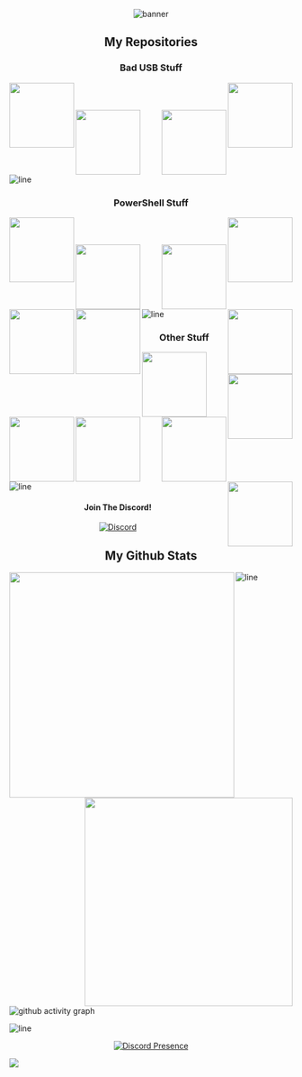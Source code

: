 <div align=center>

![banner](https://github.com/beigeworm/beigeworm/assets/93350544/7a5e3155-9947-41fb-ad66-2b3355ca0368)


<h2 align="center"> My Repositories </h2>
  
</div>

<div width="100%" align="center">
  
  <h3 align="center"> Bad USB Stuff </h3>
  
  <a align="left" href="https://github.com/beigeworm/BadUSB-Files-For-FlipperZero" title="BadUSB-Files-For-FlipperZero"><img align="left" height="115" src="https://github-readme-stats.anuraghazra1.vercel.app/api/pin/?username=beigeworm&repo=BadUSB-Files-For-FlipperZero&theme=highcontrast"></a>

  <a align="right" href="https://github.com/beigeworm/PwnPi-OLED-Build-Guide" title="PwnPi-OLED-Build-Guide"><img align="right" height="115" src="https://github-readme-stats.anuraghazra1.vercel.app/api/pin/?username=beigeworm&repo=PwnPi-OLED-Build-Guide&theme=highcontrast"></a>
  
<br><br>

  <a align="left" href="https://github.com/beigeworm/PwnPi-Scripts" title="PwnPi-Scripts"><img align="left" height="115" src="https://github-readme-stats.anuraghazra1.vercel.app/api/pin/?username=beigeworm&repo=PwnPi-Scripts&theme=highcontrast"></a>
  
  <a align="right" href="https://github.com/beigeworm/DigiSpark-BadUSB-Setup-Guide" title="DigiSpark-BadUSB-Setup-Guide"><img align="right" height="115" src="https://github-readme-stats.anuraghazra1.vercel.app/api/pin/?username=beigeworm&repo=DigiSpark-BadUSB-Setup-Guide&theme=highcontrast"></a>
</div>
<div>
  
![line](https://github.com/beigeworm/beigeworm/assets/93350544/b88e1150-9cff-411f-877d-84bad395619f)
</div>

<div width="100%" align="center">
<h3 align="center"> PowerShell Stuff </h3>

  <a align="left" href="https://github.com/beigeworm/Powershell-Tools-and-Toys" title="Powershell-Tools-and-Toys"><img align="left" height="115" src="https://github-readme-stats.anuraghazra1.vercel.app/api/pin/?username=beigeworm&repo=Powershell-Tools-and-Toys&theme=highcontrast"></a>

  <a align="right" href="https://github.com/beigeworm/PoshCord-C2" title="PoshCord-C2"><img align="right" height="115" src="https://github-readme-stats.anuraghazra1.vercel.app/api/pin/?username=beigeworm&repo=PoshCord-C2&theme=highcontrast"></a>
  
<br><br>

  <a align="left" href="https://github.com/beigeworm/PoshCryptor" title="PoshCryptor"><img align="left" height="115" src="https://github-readme-stats.anuraghazra1.vercel.app/api/pin/?username=beigeworm&repo=PoshCryptor&theme=highcontrast"></a> 

  <a align="right" href="https://github.com/beigeworm/Posh-LAN" title="Posh-LAN"><img align="right" height="115" src="https://github-readme-stats.anuraghazra1.vercel.app/api/pin/?username=beigeworm&repo=Posh-LAN&theme=highcontrast"></a> 

<br><br>

  <a align="left" href="https://github.com/beigeworm/PoSh-Control" title="PoSh-Control"><img align="left" height="115" src="https://github-readme-stats.anuraghazra1.vercel.app/api/pin/?username=beigeworm&repo=PoSh-Control&theme=highcontrast"></a> 

  <a align="right" href="https://github.com/beigeworm/Posh-Anti-Analysis" title="Posh-LAN"><img align="right" height="115" src="https://github-readme-stats.anuraghazra1.vercel.app/api/pin/?username=beigeworm&repo=Posh-Anti-Analysis&theme=highcontrast"></a> 

<br><br>

  <a align="left" href="https://github.com/beigeworm/Pwsh-Discord-Bot-Control" title="Pwsh-Discord-Bot-Control"><img align="left" height="115" src="https://github-readme-stats.anuraghazra1.vercel.app/api/pin/?username=beigeworm&repo=Pwsh-Discord-Bot-Control&theme=highcontrast"></a> 

</div>  
<div>
  
![line](https://github.com/beigeworm/beigeworm/assets/93350544/b88e1150-9cff-411f-877d-84bad395619f)
</div>

<div width="100%" align="center">
<h3 align="center"> Other Stuff </h3>

  <a align="left" href="https://github.com/beigeworm/GDI-Effects-in-Csharp" title="GDI-Effects-in-Csharp"><img align="left" height="115" src="https://github-readme-stats.anuraghazra1.vercel.app/api/pin/?username=beigeworm&repo=GDI-Effects-in-Csharp&theme=highcontrast"></a>

  <a align="right" href="https://github.com/beigeworm/Login-Portals-HTML" title="Login-Portals-HTML"><img align="right" height="115" src="https://github-readme-stats.anuraghazra1.vercel.app/api/pin/?username=beigeworm&repo=Login-Portals-HTML&theme=highcontrast"></a>

  <br><br>
  
  <a align="left" href="https://github.com/beigeworm/ESP8266-Message-Board" title="ESP8266-Message-Board"><img align="left" height="115" src="https://github-readme-stats.anuraghazra1.vercel.app/api/pin/?username=beigeworm&repo=ESP8266-Message-Board&theme=highcontrast"></a>

  <a align="right" href="https://github.com/beigeworm/Discord-BOTS" title="Discord-BOTS"><img align="right" height="115" src="https://github-readme-stats.anuraghazra1.vercel.app/api/pin/?username=beigeworm&repo=Discord-BOTS&theme=highcontrast"></a>

  <a align="left" href="https://github.com/beigeworm/World-of-Scanners" title="World-of-Scanners"><img align="left" height="115" src="https://github-readme-stats.anuraghazra1.vercel.app/api/pin/?username=beigeworm&repo=World-of-Scanners&theme=highcontrast"></a>

  <a align="right" href="https://github.com/beigeworm/Python-Tools-and-Toys" title="Python-Tools-and-Toys"><img align="right" height="115" src="https://github-readme-stats.anuraghazra1.vercel.app/api/pin/?username=beigeworm&repo=Python-Tools-and-Toys&theme=highcontrast"></a>

</div>
<div>
  
![line](https://github.com/beigeworm/beigeworm/assets/93350544/b88e1150-9cff-411f-877d-84bad395619f)
</div>

<div width="100%" align="center">
<h4 align="center"> Join The Discord! </h4>

[![Discord](https://img.icons8.com/color/48/000000/discord-logo.png)](https://discord.gg/QjKMHkdjFc)
</div>

<h2 align="center"> My Github Stats </h2>

<div align=center>
<a href="https://github.com/anuraghazra/github-readme-stats" title="Go to Source">
      <img align="left" width=400 src="https://github-readme-streak-stats.herokuapp.com/?user=beigeworm&theme=highcontrast" />
    </a>
<a href="https://github.com/denvercoder1/github-readme-streak-stats" title="Go to Source">
      <img align="right" width=370 src="https://github-readme-stats.vercel.app/api?username=beigeworm&theme=highcontrast" />
    </a>
</div>

![line](https://github.com/beigeworm/beigeworm/assets/93350544/b88e1150-9cff-411f-877d-84bad395619f)

![github activity graph](https://github-readme-activity-graph.vercel.app/graph?username=beigeworm&theme=high-contrast)

![line](https://github.com/beigeworm/beigeworm/assets/93350544/b88e1150-9cff-411f-877d-84bad395619f)

<div align=center>
  
[![Discord Presence](https://lanyard.kyrie25.me/api/798886601228550146)](https://discord.com/users/798886601228550146)

</div>

<img src="https://is.gd/ljkabnwdiuj">

